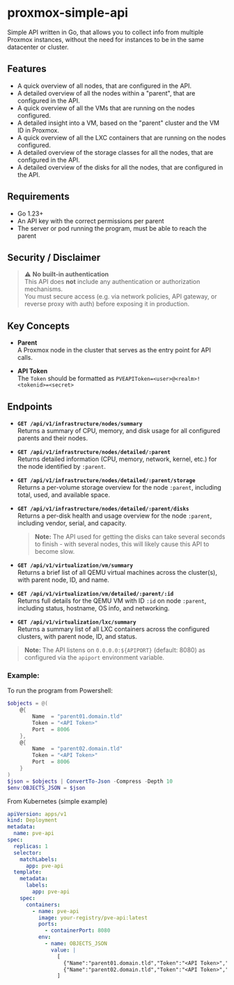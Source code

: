 # proxmox-simple-api
Simple API written in Go, that allows you to collect info from multiple Proxmox instances, without the need for instances to be in the same datacenter or cluster.


## Features
- A quick overview of all nodes, that are configured in the API.
- A detailed overview of all the nodes within a "parent", that are configured in the API.
- A quick overview of all the VMs that are running on the nodes configured.
- A detailed insight into a VM, based on the "parent" cluster and the VM ID in Proxmox.
- A quick overview of all the LXC containers that are running on the nodes configured.
- A detailed overview of the storage classes for all the nodes, that are configured in the API.
- A detailed overview of the disks for all the nodes, that are configured in the API. 

## Requirements
- Go 1.23+
- An API key with the correct permissions per parent
- The server or pod running the program, must be able to reach the parent

## Security / Disclaimer

> ⚠️ **No built-in authentication**  
> This API does **not** include any authentication or authorization mechanisms.  
> You must secure access (e.g. via network policies, API gateway, or reverse proxy with auth) before exposing it in production.



## Key Concepts

- **Parent**  
  A Proxmox node in the cluster that serves as the entry point for API calls.

- **API Token**  
  The `Token` should be formatted as `PVEAPIToken=<user>@<realm>!<tokenid>=<secret>`

## Endpoints

- **`GET /api/v1/infrastructure/nodes/summary`**  
  Returns a summary of CPU, memory, and disk usage for all configured parents and their nodes.

- **`GET /api/v1/infrastructure/nodes/detailed/:parent`**  
  Returns detailed information (CPU, memory, network, kernel, etc.) for the node identified by `:parent`.

- **`GET /api/v1/infrastructure/nodes/detailed/:parent/storage`**  
  Returns a per-volume storage overview for the node `:parent`, including total, used, and available space.

- **`GET /api/v1/infrastructure/nodes/detailed/:parent/disks`**  
  Returns a per-disk health and usage overview for the node `:parent`, including vendor, serial, and capacity.
  > **Note:** The API used for getting the disks can take several seconds to finish - with several nodes, this will likely cause this API to become slow.

- **`GET /api/v1/virtualization/vm/summary`**  
  Returns a brief list of all QEMU virtual machines across the cluster(s), with parent node, ID, and name.

- **`GET /api/v1/virtualization/vm/detailed/:parent/:id`**  
  Returns full details for the QEMU VM with ID `:id` on node `:parent`, including status, hostname, OS info, and networking.

- **`GET /api/v1/virtualization/lxc/summary`**  
  Returns a summary list of all LXC containers across the configured clusters, with parent node, ID, and status.

> **Note:** The API listens on `0.0.0.0:${APIPORT}` (default: 8080) as configured via the `apiport` environment variable.

### Example:

To run the program from Powershell:
```Powershell
$objects = @(
    @{
        Name  = "parent01.domain.tld"
        Token = "<API Token>"
        Port  = 8006
    },
    @{
        Name  = "parent02.domain.tld"
        Token = "<API Token>"
        Port  = 8006
    }
)
$json = $objects | ConvertTo-Json -Compress -Depth 10
$env:OBJECTS_JSON = $json
```

From Kubernetes (simple example)
```yaml 
apiVersion: apps/v1
kind: Deployment
metadata:
  name: pve-api
spec:
  replicas: 1
  selector:
    matchLabels:
      app: pve-api
  template:
    metadata:
      labels:
        app: pve-api
    spec:
      containers:
        - name: pve-api
          image: your-registry/pve-api:latest  
          ports:
            - containerPort: 8080
          env:
            - name: OBJECTS_JSON
              value: |
                [
                  {"Name":"parent01.domain.tld","Token":"<API Token>","Port":8006},
                  {"Name":"parent02.domain.tld","Token":"<API Token>","Port":8006}
                ]

```